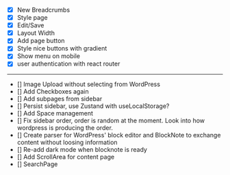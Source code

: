 - [x] New Breadcrumbs
- [x] Style page
- [x] Edit/Save
- [x] Layout Width
- [x] Add page button
- [x] Style nice buttons with gradient
- [x] Show menu on mobile
- [x] user authentication with react router

---

- [] Image Upload without selecting from WordPress
- [] Add Checkboxes again
- [] Add subpages from sidebar
- [] Persist sidebar, use Zustand with useLocalStorage?
- [] Add Space management
- [] Fix sidebar order, order is random at the moment. Look into how wordpress is producing the order.
- [] Create parser for WordPress' block editor and BlockNote to exchange content without loosing information
- [] Re-add dark mode when blocknote is ready
- [] Add ScrollArea for content page
- [] SearchPage
